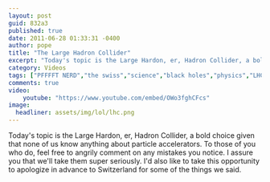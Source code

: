 ```yaml
---
layout: post
guid: 832a3
published: true
date: 2011-06-28 01:33:31 -0400
author: pope
title: "The Large Hadron Collider"
excerpt: "Today's topic is the Large Hardon, er, Hadron Collider, a bold choice given that none of us know anything about particle accelerators. To those of you who do, feel free to angrily comment on any mistakes you notice. I assure you that we'll take them super seriously. I'd also like to take this opportunity to apologize in advance to Switzerland for some of the things we said. "
category: Videos
tags: ["PFFFFT NERD","the swiss","science","black holes","physics","LHC","things that will fuck shit up","doomsday"]
comments: true 
video:
    youtube: "https://www.youtube.com/embed/OWo3fghCFcs"
image:
  headliner: assets/img/lol/lhc.png
---
```


Today's topic is the Large Hardon, er, Hadron Collider, a bold choice given that none of us know anything about particle accelerators. To those of you who do, feel free to angrily comment on any mistakes you notice. I assure you that we'll take them super seriously. I'd also like to take this opportunity to apologize in advance to Switzerland for some of the things we said.
